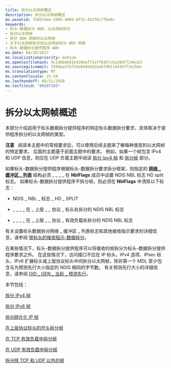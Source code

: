 ```yaml
---
title: 拆分以太网帧概述
description: 拆分以太网帧概述
ms.assetid: 7b857dee-2805-4004-8f31-452f0cff0e0c
keywords:
- 标头-数据拆分 WDK，以太网帧拆分
- 拆分以太网帧
- 拆分 WDK 网络的以太网帧
- 关于以太网帧拆分的以太网帧拆分 WDK 网络
- 标头-数据拆分提供程序 WDK
ms.date: 04/20/2017
ms.localizationpriority: medium
ms.openlocfilehash: 9c2d88d641b420daf73aff6457cba39df7246cb3
ms.sourcegitcommit: f500ea2fbfd3e849eb82ee67d011443bff3e2b4c
ms.translationtype: MT
ms.contentlocale: zh-CN
ms.lasthandoff: 08/31/2020
ms.locfileid: "89207193"
---
```

# <a name="splitting-ethernet-frames-overview"></a>拆分以太网帧概述

本部分介绍适用于标头数据拆分提供程序的特定标头数据拆分要求，具体取决于提供程序拆分的以太网帧的类型。

**注意**   阅读本主题中的常规要求后，可以使用后续主题来了解每种类型的以太网帧的特定要求。 后面的主题基于前面主题中的要求。 例如，如果一个帧包含 IPv4 和 UDP 信息，则应在 UDP 负载主题中阅读 [拆分 Ipv4 帧](splitting-ipv4-frames.md) 和 [拆分帧](splitting-frames-at-the-udp-payload.md) 部分。

 

如果标头-数据拆分提供程序根据标头-数据拆分要求拆分框架，则指定的 [**网络 \_ 缓冲区 \_ 列表**](/windows-hardware/drivers/ddi/ndis/ns-ndis-_net_buffer_list) 结构必须 \_ \_ \_ \_ 在 **NblFlags** 成员中设置 NDIS NBL 标志 HD split 标志。 如果标头-数据拆分提供程序不拆分帧，则必须在 **NblFlags** 中清除以下标志：

-   NDIS \_ NBL \_ 标志 \_ HD \_ SPLIT

-   \_ \_ \_ \_ 在 \_ 上层 \_ \_ 协议 \_ 标头处拆分的 NDIS NBL 标志

-   \_ \_ \_ \_ 在 \_ 上层 \_ \_ 协议 \_ 有效负载处拆分的 NDIS NBL 标志

有关设置标头数据拆分网络 \_ 缓冲区 \_ 列表标志和其他接收指示要求的详细信息，请参阅 [带标头的接收指示-数据拆分](receive-indications-with-header-data-split.md)。

在某些情况下，标头-数据拆分提供程序可以将接收的帧拆分为标头-数据拆分提供程序要求之外。 在这些情况下，访问接口不应在 IP 标头、IPv4 选项、IPsec 标头、IPv6 扩展标头或上层协议标头中间拆分以太网帧，除非第一个 MDL 至少包含与为预测先行大小指定的 NDIS 相同的字节数。 有关预测先行大小的详细信息，请参阅 [OID \_ GEN \_ 当前 \_ 预测先行](./oid-gen-current-lookahead.md)。

本节包括：

[拆分 IPv4 帧](splitting-ipv4-frames.md)

[拆分 IPv6 帧](splitting-ipv6-frames.md)

[拆分碎片化 IP 帧](splitting-fragmented-ip-frames.md)

[在上层协议标头的开头拆分帧](splitting-frames-at-the-beginning-of-the-upper-layer-protocol-headers.md)

[在 TCP 有效负载中拆分帧](splitting-frames-at-the-tcp-payload.md)

[在 UDP 有效负载中拆分帧](splitting-frames-at-the-udp-payload.md)

[拆分除 TCP 和 UDP 以外的帧](splitting-frames-other-than-tcp-and-udp.md)

 

